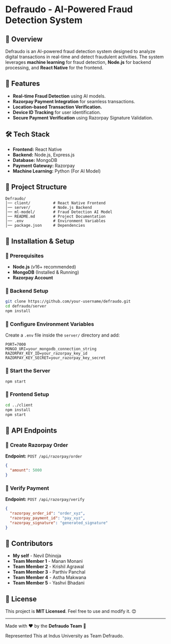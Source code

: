 # Defraudo - AI-Powered Fraud Detection System

## 📌 Overview

Defraudo is an AI-powered fraud detection system designed to analyze digital transactions in real-time and detect fraudulent activities. The system leverages **machine learning** for fraud detection, **Node.js** for backend processing, and **React Native** for the frontend.

## 🚀 Features

- **Real-time Fraud Detection** using AI models.
- **Razorpay Payment Integration** for seamless transactions.
- **Location-based Transaction Verification.**
- **Device ID Tracking** for user identification.
- **Secure Payment Verification** using Razorpay Signature Validation.

## 🛠️ Tech Stack

- **Frontend:** React Native
- **Backend:** Node.js, Express.js
- **Database:** MongoDB
- **Payment Gateway:** Razorpay
- **Machine Learning:** Python (For AI Model)

## 📂 Project Structure

```
Defraudo/
│── client/          # React Native Frontend
│── server/          # Node.js Backend
│── ml-model/        # Fraud Detection AI Model
│── README.md        # Project Documentation
│── .env             # Environment Variables
│── package.json     # Dependencies
```

## 📌 Installation & Setup

### 🔹 Prerequisites

- **Node.js** (v16+ recommended)
- **MongoDB** (Installed & Running)
- **Razorpay Account**

### 🔹 Backend Setup

```bash
git clone https://github.com/your-username/defraudo.git
cd defraudo/server
npm install
```

### 🔹 Configure Environment Variables

Create a `.env` file inside the `server/` directory and add:

```env
PORT=7000
MONGO_URI=your_mongodb_connection_string
RAZORPAY_KEY_ID=your_razorpay_key_id
RAZORPAY_KEY_SECRET=your_razorpay_key_secret
```

### 🔹 Start the Server

```bash
npm start
```

### 🔹 Frontend Setup

```bash
cd ../client
npm install
npm start
```

## 📌 API Endpoints

### 🔹 **Create Razorpay Order**

**Endpoint:** `POST /api/razorpay/order`

```json
{
  "amount": 5000
}
```

### 🔹 **Verify Payment**

**Endpoint:** `POST /api/razorpay/verify`

```json
{
  "razorpay_order_id": "order_xyz",
  "razorpay_payment_id": "pay_xyz",
  "razorpay_signature": "generated_signature"
}
```

## 📌 Contributors

- **My self** - Nevil Dhinoja
- **Team Member 1** - Manan Monani
- **Team Member 2** - Krishil Agrawal
- **Team Member 3** - Parthiv Panchal
- **Team Member 4** - Astha Makwana
- **Team Member 5** - Yashvi Bhadani

## 📌 License

This project is **MIT Licensed**. Feel free to use and modify it. 😊

---

Made with ❤️ by the **Defraudo Team** 🚀

Represented This at Indus University as Team Defraudo.
